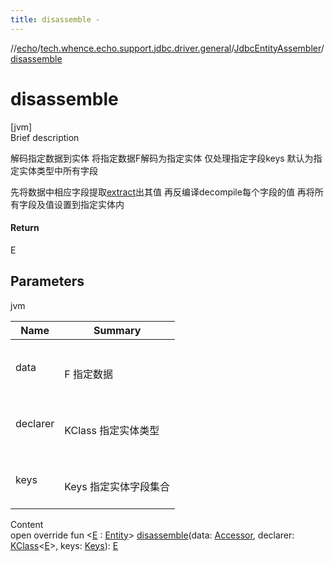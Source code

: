 ```yaml
---
title: disassemble -
---
```

//[echo](../../index.md)/[tech.whence.echo.support.jdbc.driver.general](../index.md)/[JdbcEntityAssembler](index.md)/[disassemble](disassemble.md)



# disassemble  
[jvm]  
Brief description  




解码指定数据到实体 将指定数据F解码为指定实体 仅处理指定字段keys 默认为指定实体类型中所有字段



先将数据中相应字段提取[extract](extract.md)出其值 再反编译decompile每个字段的值 再将所有字段及值设置到指定实体内





#### Return  


E



## Parameters  
  
jvm  
  
|  Name|  Summary| 
|---|---|
| data| <br><br>F 指定数据<br><br>
| declarer| <br><br>KClass<E> 指定实体类型<br><br>
| keys| <br><br>Keys 指定实体字段集合<br><br>
  
  
Content  
open override fun <[E](disassemble.md) : [Entity](../../tech.whence.echo.dal.entity/-entity/index.md)> [disassemble](disassemble.md)(data: [Accessor](../../tech.whence.echo.container.accessor/-accessor/index.md), declarer: [KClass](https://kotlinlang.org/api/latest/jvm/stdlib/kotlin.reflect/-k-class/index.html)<[E](disassemble.md)>, keys: [Keys](../../tech.whence.echo.dal.schema.key/-keys/index.md)): [E](disassemble.md)  



